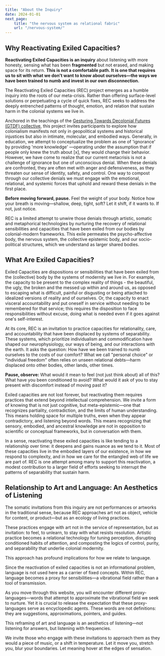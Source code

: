 ```yaml
---
title: "About the Inquiry"
date: 2024-01-01
next_page:
    title: "the nervous system as relational fabric"
    url: "/nervous-system/"
---
```


## Why Reactivating Exiled Capacities?

**Reactivating Exiled Capacities is an inquiry** about listening with more honesty, sensing what has been **fragmented** but not erased, and making space for its return. **This is not a comfortable path. It is one that requires us to sit with what we don't want to know about ourselves—the ways we have been trained to numb and invest in our own disconnection.**

The Reactivating Exiled Capacities (REC) project emerges as a humble inquiry into the roots of our meta-crisis. Rather than offering surface-level solutions or perpetuating a cycle of quick fixes, REC seeks to address the deeply entrenched patterns of thought, emotion, and relation that sustain harm in the colonial systems we live in.

Anchored in the teachings of the [Gesturing Towards Decolonial Futures (GTDF) collective](https://decolonialfutures.net/), this project invites participants to explore how colonialism manifests not only in geopolitical systems and historical injustices but also in intimate, molecular, and embodied ways. Generally, in education, we attempt to conceptualize the problem as one of 'ignorance' by providing 'more knowledge' —operating under the assumption that if people only knew the truth about [x], they would change their behavior. However, we have come to realize that our current metacrisis is not a challenge of ignorance but one of unconscious denial. When these denials are confronted, they are often met with anger and defensiveness, as they threaten our sense of identity, safety, and control. One way to compost through our collective denials we must engage with the emotional, relational, and systemic forces that uphold and reward these denials in the first place.

<div class="pause-reflect">
<strong>Before moving forward, pause.</strong>
Feel the weight of your body. Notice how your breath is moving—shallow, deep, tight, soft? Let it shift, if it wants to. If not, just notice.
</div>

REC is a limited attempt to unwire those denials through artistic, somatic and metaphorical technologies by nurturing the recovery of relational sensibilities and capacities that have been exiled from our bodies by colonial-modern frameworks. This exile permeates the psycho-affective body, the nervous system, the collective epistemic body, and our socio-political structures, which we understand as larger shared bodies.

## What Are Exiled Capacities?

Exiled Capacities are dispositions or sensibilities that have been exiled from the (collective) body by the systems of modernity we live in. For example, the capacity to be present to the complex reality of things - the beautiful, the ugly, the broken and the messed up within and around us, as opposed to escaping what is difficult, painful or disgusting or being attached to idealized versions of reality and of ourselves. Or, the capacity to enact visceral accountability and put oneself in service without needing to be remembered for that service; this requires the disposition to face responsibilities without excuse, doing what is needed even if it goes against one's self-interest.

At its core, REC is an invitation to practice capacities for relationality, care, and accountability that have been displaced by systems of separability. These systems, which prioritize individualism and commodification have shaped our neurophysiology, our ways of being, and our interactions with the earth. It asks the question: How have we been trained to numb ourselves to the costs of our comfort? What we call "personal choice" or "individual freedom" often relies on unseen relational debts—harm displaced onto other bodies, other lands, other times.

<div class="pause-reflect">
<strong>Pause, observe:</strong> What would it mean to feel (not just think about) all of this?<br>
What have you been conditioned to avoid? What would it ask of you to stay present with discomfort instead of moving past it?
</div>

Exiled capacities are not lost forever, but reactivating them requires practices that extend beyond intellectual comprehension. We invite a form of knowing that is not just cognitive, but meta-epistemic—one that recognizes partiality, contradiction, and the limits of human understanding. This means holding space for multiple truths, even when they appear contradictory, and listening beyond words. This means recognizing that sensory, embodied, and ancestral knowledge are not in opposition to scientific or conceptual frameworks, but in conversation with them.

In a sense, reactivating these exiled capacities is like tending to a relationship over time: it deepens and gains nuance as we tend to it. Most of these capacities live in the embodied layers of our existence, in how we respond to complexity, and in how we care for the entangled web of life we are part of. REC is one attempt among many to support this reactivation, a modest contribution to a larger field of efforts seeking to interrupt the patterns of separability that sustain harm.

## Relationship to Art and Language: An Aesthetics of Listening

The somatic invitations from this inquiry are not performances or artworks in the traditional sense, because REC approaches art not as object, vehicle for content, or product—but as an ecology of living practices.

These practices engage with art not in the service of representation, but as invitation: to feel, to unlearn, to stay with what resists resolution. Artistic practice becomes a relational technology for tuning perception, disrupting conditioned habits of attention, and composting the logics of control, purity, and separability that underlie colonial modernity.

This approach has profound implications for how we relate to language.

Since the reactivation of exiled capacities is not an informational problem, language is not used here as a carrier of fixed concepts. Within REC, language becomes a proxy for sensibilities—a vibrational field rather than a tool of transmission.

As you move through this website, you will encounter different proxy-languages—words that attempt to approximate the vibrational field we seek to nurture. Yet it is crucial to release the expectation that these proxy-languages serve as encyclopedic agents. These words are not definitions: they are suggestions, approximations, pointers, and guides.

This reframing of art and language is an aesthetics of listening—not listening for answers, but listening with frequencies.

We invite those who engage with these invitations to approach them as they would a piece of music, or a shift in temperature. Let it move you, stretch you, blur your boundaries. Let meaning hover at the edges of sensation.

